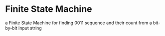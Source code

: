 # Finite State Machine
a Finite State Machine for finding 0011 sequence and their count from a bit-by-bit input string
